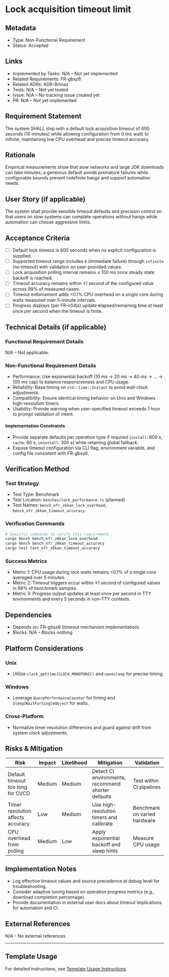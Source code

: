 # Lock acquisition timeout limit

## Metadata

- Type: Non-Functional Requirement
- Status: Accepted
  <!-- Proposed: Under discussion | Accepted: Approved for implementation | Implemented: Code complete | Verified: Tests passing | Deprecated: No longer applicable -->

## Links

- Implemented by Tasks: N/A – Not yet implemented
- Related Requirements: FR-gbsz6
- Related ADRs: ADR-8mnaz
- Tests: N/A – Not yet tested
- Issue: N/A – No tracking issue created yet
- PR: N/A – Not yet implemented

## Requirement Statement

The system SHALL ship with a default lock acquisition timeout of 600 seconds (10 minutes) while allowing configuration from 0 (no wait) to infinite, maintaining low CPU overhead and precise timeout accuracy.

## Rationale

Empirical measurements show that slow networks and large JDK downloads can take minutes; a generous default avoids premature failures while configurable bounds prevent indefinite hangs and support automation needs.

## User Story (if applicable)

The system shall provide sensible timeout defaults and precision control so that users on slow systems can complete operations without hangs while automation can choose aggressive limits.

## Acceptance Criteria

- [ ] Default lock timeout is 600 seconds when no explicit configuration is supplied.
- [ ] Supported timeout range includes `0` (immediate failure) through `infinite` (no timeout) with validation on user-provided values.
- [ ] Lock acquisition polling interval remains ≤ 100 ms once steady state backoff is reached.
- [ ] Timeout accuracy remains within ±1 second of the configured value across 99% of measured cases.
- [ ] Timeout enforcement adds <0.1% CPU overhead on a single core during waits measured over 5-minute intervals.
- [ ] Progress displays (per FR-c04js) update elapsed/remaining time at least once per second when the timeout is finite.

## Technical Details (if applicable)

### Functional Requirement Details

N/A – Not applicable.

### Non-Functional Requirement Details

- Performance: Use exponential backoff (10 ms → 20 ms → 40 ms → … → 100 ms cap) to balance responsiveness and CPU usage.
- Reliability: Base timing on `std::time::Instant` to avoid wall-clock adjustments.
- Compatibility: Ensure identical timing behavior on Unix and Windows high-resolution timers.
- Usability: Provide warning when user-specified timeout exceeds 1 hour to prompt validation of intent.

#### Implementation Constraints

- Provide separate defaults per operation type if required (`install`: 600 s, `cache`: 60 s, `uninstall`: 300 s) while retaining global fallback.
- Expose timeout configuration via CLI flag, environment variable, and config file consistent with FR-gbsz6.

## Verification Method

### Test Strategy

- Test Type: Benchmark
- Test Location: `benches/lock_performance.rs` (planned)
- Test Names: `bench_nfr_z6kan_lock_overhead`, `bench_nfr_z6kan_timeout_accuracy`

### Verification Commands

```bash
# Specific commands to verify this requirement
cargo bench bench_nfr_z6kan_lock_overhead
cargo bench bench_nfr_z6kan_timeout_accuracy
cargo test test_nfr_z6kan_timeout_accuracy
```

### Success Metrics

- Metric 1: CPU usage during lock waits remains <0.1% of a single core averaged over 5 minutes.
- Metric 2: Timeout triggers occur within ±1 second of configured values in 99% of benchmark samples.
- Metric 3: Progress output updates at least once per second in TTY environments and every 5 seconds in non-TTY contexts.

## Dependencies

- Depends on: FR-gbsz6 (timeout mechanism implementation)
- Blocks: N/A – Blocks nothing

## Platform Considerations

### Unix

- Utilize `clock_gettime(CLOCK_MONOTONIC)` and `nanosleep` for precise timing.

### Windows

- Leverage `QueryPerformanceCounter` for timing and `Sleep`/`WaitForSingleObject` for waits.

### Cross-Platform

- Normalize timer resolution differences and guard against drift from system clock adjustments.

## Risks & Mitigation

| Risk                               | Impact | Likelihood | Mitigation                                         | Validation                   |
| ---------------------------------- | ------ | ---------- | -------------------------------------------------- | ---------------------------- |
| Default timeout too long for CI/CD | Medium | Medium     | Detect CI environments; recommend shorter defaults | Test within CI pipelines     |
| Timer resolution affects accuracy  | Low    | Medium     | Use high-resolution timers and calibrate           | Benchmark on varied hardware |
| CPU overhead from polling          | Medium | Low        | Apply exponential backoff and sleep hints          | Measure CPU usage            |

## Implementation Notes

- Log effective timeout values and source precedence at debug level for troubleshooting.
- Consider adaptive tuning based on operation progress metrics (e.g., download completion percentage).
- Provide documentation in external user docs about timeout implications for automation and CI.

## External References

N/A – No external references

---

## Template Usage

For detailed instructions, see [Template Usage Instructions](../templates/README.md#individual-requirement-template-requirementsmd).
